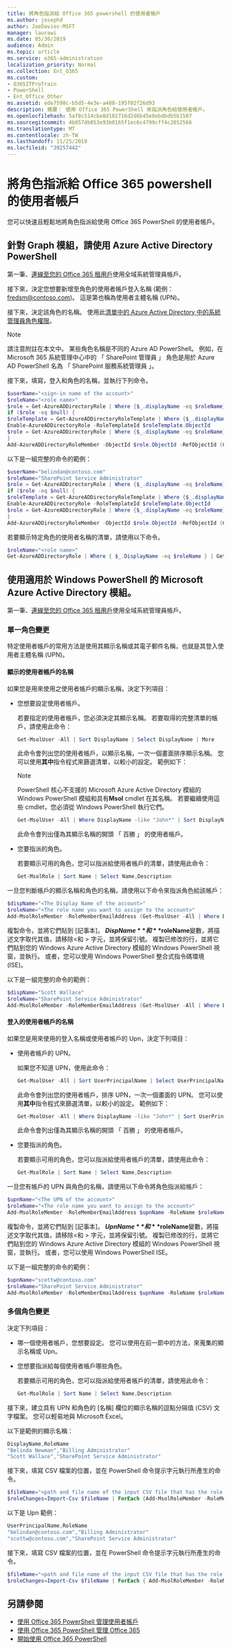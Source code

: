 ```yaml
---
title: 將角色指派給 Office 365 powershell 的使用者帳戶
ms.author: josephd
author: JoeDavies-MSFT
manager: laurawi
ms.date: 05/30/2019
audience: Admin
ms.topic: article
ms.service: o365-administration
localization_priority: Normal
ms.collection: Ent_O365
ms.custom:
- O365ITProTrain
- PowerShell
- Ent_Office_Other
ms.assetid: ede7598c-b5d5-4e3e-a488-195f02f26d93
description: 摘要： 使用 Office 365 PowerShell 來指派角色給使用者帳戶。
ms.openlocfilehash: 5af8c514cbe8d102716d2d6b45e8ebdbdb5b1507
ms.sourcegitcommit: 4b057db053e93b0165f1ec6c4799cff4c2852566
ms.translationtype: MT
ms.contentlocale: zh-TW
ms.lasthandoff: 11/25/2019
ms.locfileid: "39257442"
---
```

# <a name="assign-roles-to-user-accounts-with-office-365-powershell"></a>將角色指派給 Office 365 powershell 的使用者帳戶

您可以快速且輕鬆地將角色指派給使用 Office 365 PowerShell 的使用者帳戶。

## <a name="use-the-azure-active-directory-powershell-for-graph-module"></a>針對 Graph 模組，請使用 Azure Active Directory PowerShell

第一筆、[連線至您的 Office 365 租用戶](connect-to-office-365-powershell.md#connect-with-the-azure-active-directory-powershell-for-graph-module)使用全域系統管理員帳戶。
  
接下來，決定您想要新增至角色的使用者帳戶登入名稱 (範例： fredsm@contoso.com)。 這是第也稱為使用者主體名稱 (UPN)。

接下來，決定該角色的名稱。 使用此[清單中的 Azure Active Directory 中的系統管理員角色權限](https://docs.microsoft.com/azure/active-directory/users-groups-roles/directory-assign-admin-roles)。

>[!Note]
>請注意附註在本文中。 某些角色名稱是不同的 Azure AD PowerShell。 例如，在 Microsoft 365 系統管理中心中的 「 SharePoint 管理員 」 角色是用於 Azure AD PowerShell 名為 「 SharePoint 服務系統管理員 」。
>

接下來，填寫，登入和角色的名稱，並執行下列命令。
  
```powershell
$userName="<sign-in name of the account>"
$roleName="<role name>"
$role = Get-AzureADDirectoryRole | Where {$_.displayName -eq $roleName}
if ($role -eq $null) {
$roleTemplate = Get-AzureADDirectoryRoleTemplate | Where {$_.displayName -eq $roleName}
Enable-AzureADDirectoryRole -RoleTemplateId $roleTemplate.ObjectId
$role = Get-AzureADDirectoryRole | Where {$_.displayName -eq $roleName}
}
Add-AzureADDirectoryRoleMember -ObjectId $role.ObjectId -RefObjectId (Get-AzureADUser | Where {$_.UserPrincipalName -eq $userName}).ObjectID
```

以下是一組完整的命令的範例：
  
```powershell
$userName="belindan@contoso.com"
$roleName="SharePoint Service Administrator"
$role = Get-AzureADDirectoryRole | Where {$_.displayName -eq $roleName}
if ($role -eq $null) {
$roleTemplate = Get-AzureADDirectoryRoleTemplate | Where {$_.displayName -eq $roleName}
Enable-AzureADDirectoryRole -RoleTemplateId $roleTemplate.ObjectId
$role = Get-AzureADDirectoryRole | Where {$_.displayName -eq $roleName}
}
Add-AzureADDirectoryRoleMember -ObjectId $role.ObjectId -RefObjectId (Get-AzureADUser | Where {$_.UserPrincipalName -eq $userName}).ObjectID
```

若要顯示特定角色的使用者名稱的清單，請使用以下命令。

```powershell
$roleName="<role name>"
Get-AzureADDirectoryRole | Where { $_.DisplayName -eq $roleName } | Get-AzureADDirectoryRoleMember | Ft DisplayName
```

## <a name="use-the-microsoft-azure-active-directory-module-for-windows-powershell"></a>使用適用於 Windows PowerShell 的 Microsoft Azure Active Directory 模組。

第一筆、[連線至您的 Office 365 租用戶](connect-to-office-365-powershell.md#connect-with-the-microsoft-azure-active-directory-module-for-windows-powershell)使用全域系統管理員帳戶。
  
### <a name="for-a-single-role-change"></a>單一角色變更

特定使用者帳戶的常用方法是使用其顯示名稱或其電子郵件名稱，也就是其登入使用者主體名稱 (UPN)。

#### <a name="display-names-of-user-accounts"></a>顯示的使用者帳戶的名稱

如果您是用來使用之使用者帳戶的顯示名稱，決定下列項目：
  
- 您想要設定使用者帳戶。
    
    若要指定的使用者帳戶，您必須決定其顯示名稱。 若要取得的完整清單的帳戶，請使用此命令：
    
  ```powershell
  Get-MsolUser -All | Sort DisplayName | Select DisplayName | More
  ```

    此命令會列出您的使用者帳戶，以顯示名稱，一次一個畫面排序顯示名稱。 您可以使用**其中**指令程式來篩選清單，以較小的設定。 範例如下：

   >[!Note]
   >PowerShell 核心不支援的 Microsoft Azure Active Directory 模組的 Windows PowerShell 模組和具有**Msol** cmdlet 在其名稱。 若要繼續使用這些 cmdlet，您必須從 Windows PowerShell 執行它們。
   >
    
  ```powershell
  Get-MsolUser -All | Where DisplayName -like "John*" | Sort DisplayName | Select DisplayName | More
  ```

    此命令會列出僅為其顯示名稱的開頭 「 百勝 」 的使用者帳戶。
    
- 您要指派的角色。
    
    若要顯示可用的角色，您可以指派給使用者帳戶的清單，請使用此命令：
    
  ```powershell
  Get-MsolRole | Sort Name | Select Name,Description
  ```

一旦您判斷帳戶的顯示名稱和角色的名稱，請使用以下命令來指派角色給該帳戶：
  
```powershell
$dispName="<The Display Name of the account>"
$roleName="<The role name you want to assign to the account>"
Add-MsolRoleMember -RoleMemberEmailAddress (Get-MsolUser -All | Where DisplayName -eq $dispName).UserPrincipalName -RoleName $roleName
```

複製命令，並將它們貼到 [記事本]。 **$DispName**和 **$roleName**變數，將描述文字取代其值，請移除\<和 > 字元，並將保留引號。 複製已修改的行，並將它們貼到您的 Windows Azure Active Directory 模組的 Windows PowerShell 視窗，並執行。 或者，您可以使用 Windows PowerShell 整合式指令碼環境 (ISE)。
  
以下是一組完整的命令的範例：
  
```powershell
$dispName="Scott Wallace"
$roleName="SharePoint Service Administrator"
Add-MsolRoleMember -RoleMemberEmailAddress (Get-MsolUser -All | Where DisplayName -eq $dispName).UserPrincipalName -RoleName $roleName
```

#### <a name="sign-in-names-of-user-accounts"></a>登入的使用者帳戶的名稱

如果您是用來使用的登入名稱或使用者帳戶的 Upn，決定下列項目：
  
- 使用者帳戶的 UPN。
    
    如果您不知道 UPN，使用此命令：
    
  ```powershell
  Get-MsolUser -All | Sort UserPrincipalName | Select UserPrincipalName | More
  ```

    此命令會列出您的使用者帳戶，排序 UPN，一次一個畫面的 UPN。 您可以使用**其中**指令程式來篩選清單，以較小的設定。 範例如下：
    
  ```powershell
  Get-MsolUser -All | Where DisplayName -like "John*" | Sort UserPrincipalName | Select UserPrincipalName | More
  ```

    此命令會列出僅為其顯示名稱的開頭 「 百勝 」 的使用者帳戶。
    
- 您要指派的角色。
    
    若要顯示可用的角色，您可以指派給使用者帳戶的清單，請使用此命令：
    
  ```powershell
  Get-MsolRole | Sort Name | Select Name,Description
  ```

一旦您有帳戶的 UPN 與角色的名稱，請使用以下命令將角色指派給帳戶：
  
```powershell
$upnName="<The UPN of the account>"
$roleName="<The role name you want to assign to the account>"
Add-MsolRoleMember -RoleMemberEmailAddress $upnName -RoleName $roleName
```

複製命令，並將它們貼到 [記事本]。 **$UpnName**和 **$roleName**變數，將描述文字取代其值，請移除\<和 > 字元，並將保留引號。 複製已修改的行，並將它們貼到您的 Windows Azure Active Directory 模組的 Windows PowerShell 視窗，並執行。 或者，您可以使用 Windows PowerShell ISE。
  
以下是一組完整的命令的範例：
  
```powershell
$upnName="scottw@contoso.com"
$roleName="SharePoint Service Administrator"
Add-MsolRoleMember -RoleMemberEmailAddress $upnName -RoleName $roleName
```

### <a name="for-multiple-role-changes"></a>多個角色變更

決定下列項目：
  
- 哪一個使用者帳戶，您想要設定。 您可以使用在前一節中的方法，來蒐集的顯示名稱或 Upn。
    
- 您想要指派給每個使用者帳戶哪些角色。
    
    若要顯示可用的角色，您可以指派給使用者帳戶的清單，請使用此命令：
    
  ```powershell
  Get-MsolRole | Sort Name | Select Name,Description
  ```

接下來，建立具有 UPN 和角色的 [名稱] 欄位的顯示名稱的逗點分隔值 (CSV) 文字檔案。 您可以輕易地與 Microsoft Excel。

以下是範例的顯示名稱：
  
```powershell
DisplayName,RoleName
"Belinda Newman","Billing Administrator"
"Scott Wallace","SharePoint Service Administrator"
```

接下來，填寫 CSV 檔案的位置，並在 PowerShell 命令提示字元執行所產生的命令。
  
```powershell
$fileName="<path and file name of the input CSV file that has the role changes, example: C:\admin\RoleUpdates.CSV>"
$roleChanges=Import-Csv $fileName | ForEach {Add-MsolRoleMember -RoleMemberEmailAddress (Get-MsolUser | Where DisplayName -eq $_.DisplayName).UserPrincipalName -RoleName $_.RoleName }

```

以下是 Upn 範例：
  
```powershell
UserPrincipalName,RoleName
"belindan@contoso.com","Billing Administrator"
"scottw@contoso.com","SharePoint Service Administrator"
```

接下來，填寫 CSV 檔案的位置，並在 PowerShell 命令提示字元執行所產生的命令。
  
```powershell
$fileName="<path and file name of the input CSV file that has the role changes, example: C:\admin\RoleUpdates.CSV>"
$roleChanges=Import-Csv $fileName | ForEach { Add-MsolRoleMember -RoleMemberEmailAddress $_.UserPrincipalName -RoleName $_.RoleName }

```


## <a name="see-also"></a>另請參閱

- [使用 Office 365 PowerShell 管理使用者帳戶](manage-user-accounts-and-licenses-with-office-365-powershell.md)
- [使用 Office 365 PowerShell 管理 Office 365](manage-office-365-with-office-365-powershell.md)
- [開始使用 Office 365 PowerShell](getting-started-with-office-365-powershell.md)
